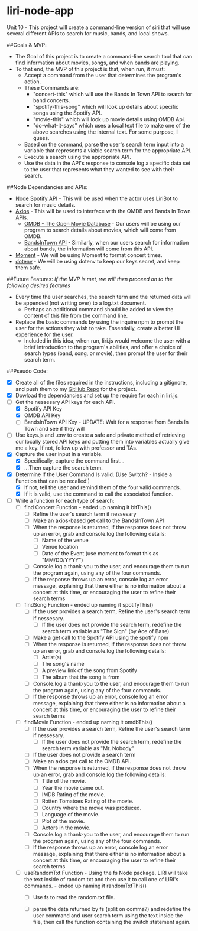 # liri-node-app
Unit 10 - This project will create a command-line version of siri that will use several different APIs to search for music, bands, and local shows.

##Goals & MVP:
* The Goal of this project is to create a command-line search tool that can find information about movies, songs, and when bands are playing.
* To that end, the MVP of this project is that, when run, it must:
  * Accept a command from the user that determines the program's action.
  * These Commands are: 
    - "concert-this" which will use the Bands In Town API to search for band concerts.
    - "spotify-this-song" which will look up details about specific songs using the Spotify API.
    - "movie-this" which will look up movie details using OMDB Api.
    - "do-what-it-says" which uses a local text file to make one of the above searches using the internal text. For some purpose, I guess.
  * Based on the command, parse the user's search term input into a variable that represents a viable search term for the appropriate API.
  * Execute a search using the appropriate API.
  * Use the data in the API's response to console log a specific data set to the user that represents what they wanted to see with their search.

##Node Dependancies and APIs:
* [Node Spotify API](https://www.npmjs.com/package/node-spotify-api) - This will be used when the actor uses LiriBot to search for music details.
* [Axios](https://www.npmjs.com/package/axios) - This will be used to interface with the OMDB and Bands In Town APIs.
  * [OMDB - The Open Movie Database](http://www.omdbapi.com/) - Our users will be using our program to search details about movies, which will come from OMDB.
  * [BandsInTown API](http://www.artists.bandsintown.com/bandsintown-api) - Similarly, when our users search for information about bands, the information will come from this API.
* [Moment](https://www.npmjs.com/package/moment) - We will be using Moment to format concert times.
* [dotenv](https://www.npmjs.com/package/dotenv) - We will be using dotenv to keep our keys secret, and keep them safe.

##Future Features:
_If the MVP is met, we will then proceed on to the following desired features_
* Every time the user searches, the search term and the returned data will be appended (not writing over) to a log.txt document.
  * Perhaps an additional command should be added to view the content of this file from the command line.
* Replace the basic commands by using the inquire npm to prompt the user for the actions they wish to take. Essentially, create a better UI experience for the user.
  * Included in this idea, when run, liri.js would welcome the user with a brief introduction to the program's abilities, and offer a choice of search types (band, song, or movie), then prompt the user for their search term.

##Pseudo Code:
- [X] Create all of the files required in the instructions, including a gitignore, and push them to my [GitHub Repo](https://github.com/Druidan/liri-node-app) for the project.
- [X] Dowload the dependancies and set up the require for each in liri.js.
- [ ] Get the nessesary API keys for each API.
  - [X] Spotify API Key
  - [X] OMDB API Key
  - [ ] BandsInTown API Key - UPDATE: Wait for a response from Bands In Town and see if they will 
- [ ] Use keys.js and .env to create a safe and private method of retrieving our locally stored API keys and putting them into variables
actually give me a key. If not, follow up with professor and TAs.
- [X] Capture the user input in a variable.
  - [X] Specifically, capture the command first...
  - [X] ...Then capture the search term.
- [X] Determine if the User Command Is valid. (Use Switch? - Inside a Function that can be recalled!)
  - [X] If not, tell the user and remind them of the four valid commands.
  - [X] If it is valid, use the command to call the associated function.
- [ ] Write a function for each type of search:
  - [ ] find Concert Function - ended up naming it bitThis()
    - [ ] Refine the user's search term if nessesary
    - [ ] Make an axios-based get call to the BandsInTown API
    - [ ] When the response is returned, if the response does not throw up an error, grab and console.log the following details:
        - [ ] Name of the venue
        - [ ] Venue location
        - [ ] Date of the Event (use moment to format this as "MM/DD/YYYY")
    - [ ] Console.log a thank-you to the user, and encourage them to run the program again, using any of the four commands.
    - [ ] If the response throws up an error, console log an error message, explaining that there either is no information about a concert at this time, or encouraging the user to refine their search terms
  - [ ] findSong Function - ended up naming it spotifyThis()
    - [ ] If the user provides a search term, Refine the user's search term if nessesary.
      - [ ] If the user does not provide the search term, redefine the search term variable as "The Sign" (by Ace of Base)
    - [ ] Make a get call to the Spotify API using the spotify npm
    - [ ] When the response is returned, if the response does not throw up an error, grab and console.log the following details:
        - [ ] Artist(s)
        - [ ] The song's name
        - [ ] A preview link of the song from Spotify
        - [ ] The album that the song is from
    - [ ] Console.log a thank-you to the user, and encourage them to run the program again, using any of the four commands.
    - [ ] If the response throws up an error, console log an error message, explaining that there either is no information about a concert at this time, or encouraging the user to refine their search terms
  - [ ] findMovie Function - ended up naming it omdbThis()
    - [ ] If the user provides a search term, Refine the user's search term if nessesary.
      - [ ] If the user does not provide the search term, redefine the search term variable as "Mr. Nobody"
    - [ ] If the user does not provide a search term
    - [ ] Make an axios get call to the OMDB API.
    - [ ] When the response is returned, if the response does not throw up an error, grab and console.log the following details:
        - [ ] Title of the movie.
        - [ ] Year the movie came out.
        - [ ] IMDB Rating of the movie.
        - [ ] Rotten Tomatoes Rating of the movie.
        - [ ] Country where the movie was produced.
        - [ ] Language of the movie.
        - [ ] Plot of the movie.
        - [ ] Actors in the movie.
    - [ ] Console.log a thank-you to the user, and encourage them to run the program again, using any of the four commands.
    - [ ] If the response throws up an error, console log an error message, explaining that there either is no information about a concert at this time, or encouraging the user to refine their search terms
  - [ ] useRandomTxt Function - Using the fs Node package, LIRI will take the text inside of random.txt and then use it to call one of LIRI's commands. - ended up naming it randomTxtThis()
    - [ ] Use fs to read the random.txt file.
    - [ ] parse the data returned by fs (split on comma?) and redefine the user command and user search term using the text inside the file, then call the function containing the switch statement again. 


